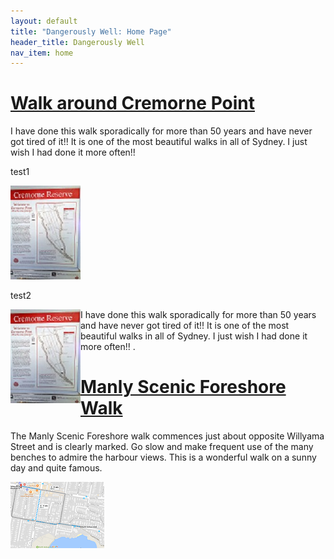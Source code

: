 ```yaml
---
layout: default
title: "Dangerously Well: Home Page"
header_title: Dangerously Well
nav_item: home
---
```






# [](#header-1)[Walk around Cremorne Point](\walks\walk_around_cremorne_point)


I have done this walk sporadically for more than 50 years and have never got tired of it!! It is one of the most beautiful walks in all of Sydney. I just wish I had done it more often!!

test1

[![][smallpic]][largepic]

[smallpic]: \assets\img\cremorne_point\WalkAroundCremornePoint_112_150.jpg "Cremorne Point Map"
[largepic]: \assets\img\cremorne_point\WalkAroundCremornePoint.jpg



test2

<img align="left" src="\assets\img\cremorne_point\WalkAroundCremornePoint_112_150.jpg" />  
I have done this walk sporadically for more than 50 years and have never got tired of it!! It is one of the most beautiful walks in all of Sydney. I just wish I had done it more often!!                                                                                                                                                                                                                                                                                                                                                                                                                                                                                                                                                                                                                                                                                                                                           .                                      




 
 



 
 

# [](#header-2)[Manly Scenic Foreshore Walk](\walks\manly_foreshore)

The Manly Scenic Foreshore walk commences just about opposite Willyama Street and is clearly marked. Go slow and make frequent use of the many benches to admire the harbour views. This is a wonderful walk on a sunny day and quite famous.

![](\assets\img\manly_foreshore\map_manly_foreshore_walk_150_106.png)








